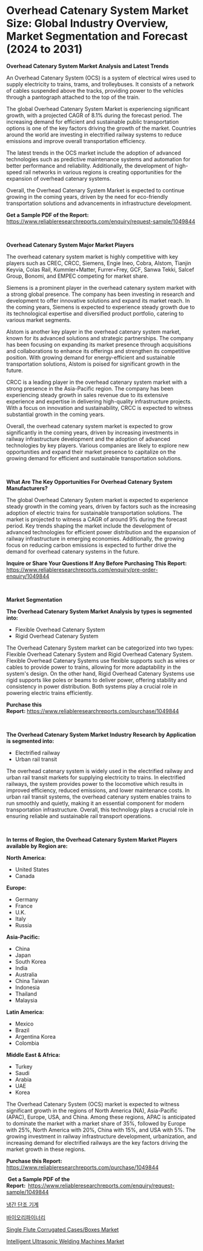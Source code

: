 <p><h1>Overhead Catenary System Market Size: Global Industry Overview, Market Segmentation and Forecast (2024 to 2031)</h1></p><p><strong>Overhead Catenary System Market Analysis and Latest Trends</strong></p>
<p><p>An Overhead Catenary System (OCS) is a system of electrical wires used to supply electricity to trains, trams, and trolleybuses. It consists of a network of cables suspended above the tracks, providing power to the vehicles through a pantograph attached to the top of the train.</p><p>The global Overhead Catenary System Market is experiencing significant growth, with a projected CAGR of 8.1% during the forecast period. The increasing demand for efficient and sustainable public transportation options is one of the key factors driving the growth of the market. Countries around the world are investing in electrified railway systems to reduce emissions and improve overall transportation efficiency.</p><p>The latest trends in the OCS market include the adoption of advanced technologies such as predictive maintenance systems and automation for better performance and reliability. Additionally, the development of high-speed rail networks in various regions is creating opportunities for the expansion of overhead catenary systems.</p><p>Overall, the Overhead Catenary System Market is expected to continue growing in the coming years, driven by the need for eco-friendly transportation solutions and advancements in infrastructure development.</p></p>
<p><strong>Get a Sample PDF of the Report:&nbsp;</strong> <a href="https://www.reliableresearchreports.com/enquiry/request-sample/1049844">https://www.reliableresearchreports.com/enquiry/request-sample/1049844</a></p>
<p>&nbsp;</p>
<p><strong>Overhead Catenary System Major Market Players</strong></p>
<p><p>The overhead catenary system market is highly competitive with key players such as CREC, CRCC, Siemens, Engie Ineo, Cobra, Alstom, Tianjin Keyvia, Colas Rail, Kummler+Matter, Furrer+Frey, GCF, Sanwa Tekki, Salcef Group, Bonomi, and EMPEC competing for market share.</p><p>Siemens is a prominent player in the overhead catenary system market with a strong global presence. The company has been investing in research and development to offer innovative solutions and expand its market reach. In the coming years, Siemens is expected to experience steady growth due to its technological expertise and diversified product portfolio, catering to various market segments.</p><p>Alstom is another key player in the overhead catenary system market, known for its advanced solutions and strategic partnerships. The company has been focusing on expanding its market presence through acquisitions and collaborations to enhance its offerings and strengthen its competitive position. With growing demand for energy-efficient and sustainable transportation solutions, Alstom is poised for significant growth in the future.</p><p>CRCC is a leading player in the overhead catenary system market with a strong presence in the Asia-Pacific region. The company has been experiencing steady growth in sales revenue due to its extensive experience and expertise in delivering high-quality infrastructure projects. With a focus on innovation and sustainability, CRCC is expected to witness substantial growth in the coming years.</p><p>Overall, the overhead catenary system market is expected to grow significantly in the coming years, driven by increasing investments in railway infrastructure development and the adoption of advanced technologies by key players. Various companies are likely to explore new opportunities and expand their market presence to capitalize on the growing demand for efficient and sustainable transportation solutions.</p></p>
<p>&nbsp;</p>
<p><strong>What Are The Key Opportunities For Overhead Catenary System Manufacturers?</strong></p>
<p><p>The global Overhead Catenary System market is expected to experience steady growth in the coming years, driven by factors such as the increasing adoption of electric trains for sustainable transportation solutions. The market is projected to witness a CAGR of around 9% during the forecast period. Key trends shaping the market include the development of advanced technologies for efficient power distribution and the expansion of railway infrastructure in emerging economies. Additionally, the growing focus on reducing carbon emissions is expected to further drive the demand for overhead catenary systems in the future.</p></p>
<p><strong>Inquire or Share Your Questions If Any Before Purchasing This Report:</strong> <a href="https://www.reliableresearchreports.com/enquiry/pre-order-enquiry/1049844">https://www.reliableresearchreports.com/enquiry/pre-order-enquiry/1049844</a></p>
<p>&nbsp;</p>
<p><strong>Market Segmentation</strong></p>
<p><strong>The Overhead Catenary System Market Analysis by types is segmented into:</strong></p>
<p><ul><li>Flexible Overhead Catenary System</li><li>Rigid Overhead Catenary System</li></ul></p>
<p><p>The Overhead Catenary System market can be categorized into two types: Flexible Overhead Catenary System and Rigid Overhead Catenary System. Flexible Overhead Catenary Systems use flexible supports such as wires or cables to provide power to trains, allowing for more adaptability in the system's design. On the other hand, Rigid Overhead Catenary Systems use rigid supports like poles or beams to deliver power, offering stability and consistency in power distribution. Both systems play a crucial role in powering electric trains efficiently.</p></p>
<p><strong>Purchase this Report:&nbsp;</strong><a href="https://www.reliableresearchreports.com/purchase/1049844">https://www.reliableresearchreports.com/purchase/1049844</a></p>
<p>&nbsp;</p>
<p><strong>The Overhead Catenary System Market Industry Research by Application is segmented into:</strong></p>
<p><ul><li>Electrified railway</li><li>Urban rail transit</li></ul></p>
<p><p>The overhead catenary system is widely used in the electrified railway and urban rail transit markets for supplying electricity to trains. In electrified railways, the system provides power to the locomotive which results in improved efficiency, reduced emissions, and lower maintenance costs. In urban rail transit systems, the overhead catenary system enables trains to run smoothly and quietly, making it an essential component for modern transportation infrastructure. Overall, this technology plays a crucial role in ensuring reliable and sustainable rail transport operations.</p></p>
<p>&nbsp;</p>
<p><strong>In terms of Region, the Overhead Catenary System Market Players available by Region are:</strong></p>
<p>
    <p> <strong> North America: </strong>
        <ul>
            <li>United States</li>
            <li>Canada</li>
        </ul>
        </p> 
    <p> <strong> Europe: </strong>
        <ul>
            <li>Germany</li>
            <li>France</li>
            <li>U.K.</li>
            <li>Italy</li>
            <li>Russia</li>
        </ul>
        </p> 
    <p> <strong> Asia-Pacific: </strong>
        <ul>
            <li>China</li>
            <li>Japan</li>
            <li>South Korea</li>
            <li>India</li>
            <li>Australia</li>
            <li>China Taiwan</li>
            <li>Indonesia</li>
            <li>Thailand</li>
            <li>Malaysia</li>
        </ul>
        </p> 
    <p> <strong> Latin America: </strong>
        <ul>
            <li>Mexico</li>
            <li>Brazil</li>
            <li>Argentina Korea</li>
            <li>Colombia</li>
        </ul>
        </p> 
    <p> <strong> Middle East & Africa: </strong>
        <ul>
            <li>Turkey</li>
            <li>Saudi</li>
            <li>Arabia</li>
            <li>UAE</li>
            <li>Korea</li>
        </ul>
    </p>
    </p>
<p><p>The Overhead Catenary System (OCS) market is expected to witness significant growth in the regions of North America (NA), Asia-Pacific (APAC), Europe, USA, and China. Among these regions, APAC is anticipated to dominate the market with a market share of 35%, followed by Europe with 25%, North America with 20%, China with 15%, and USA with 5%. The growing investment in railway infrastructure development, urbanization, and increasing demand for electrified railways are the key factors driving the market growth in these regions.</p></p>
<p><strong>Purchase this Report: </strong><a href="https://www.reliableresearchreports.com/purchase/1049844">https://www.reliableresearchreports.com/purchase/1049844</a></p>
<p>&nbsp;<strong>Get a Sample PDF of the Report:&nbsp;&nbsp;</strong><a href="https://www.reliableresearchreports.com/enquiry/request-sample/1049844">https://www.reliableresearchreports.com/enquiry/request-sample/1049844</a></p>
<p><strong></strong></p>
<p><p><a href="https://medium.com/@maeva.fluchaire/%ED%95%9C%EA%B5%AD%EC%97%90%EC%84%9C%EB%8A%94-%EB%8B%A4%EC%9D%8C%EA%B3%BC-%EA%B0%99%EC%9D%B4-%EB%B2%88%EC%97%AD%ED%95%A0-%EC%88%98-%EC%9E%88%EC%8A%B5%EB%8B%88%EB%8B%A4-quot-%EC%BD%9C%EB%93%9C-%ED%8F%AC%EC%A7%95-%EA%B8%B0%EA%B3%84-%EC%8B%9C%EC%9E%A5-%EB%B3%B4%EA%B3%A0%EC%84%9C%EB%8A%94-%EC%9D%B4-%EC%8B%9C%EC%9E%A5%EC%9D%98-%EC%B5%9C%EC%8B%A0-%ED%8A%B8%EB%A0%8C%EB%93%9C%EC%99%80-%EC%84%B1%EC%9E%A5-%EA%B8%B0%ED%9A%8C%EB%A5%BC-%EB%B3%B4%EC%97%AC%EC%A4%8D%EB%8B%88%EB%8B%A4-quot-0b0b551dd3c4">냉간 단조 기계</a></p><p><a href="https://medium.com/@maeva.fluchaire/%EB%B0%94%EC%9D%B4%EC%98%A4-%EB%A6%AC%ED%8C%8C%EC%9D%B4%EB%84%88%EB%A6%AC-%EC%8B%9C%EC%9E%A5-%EC%84%B1%EA%B3%B5%EC%A0%81%EC%9D%B8-%EB%B9%84%EC%A6%88%EB%8B%88%EC%8A%A4-%EC%A0%84%EB%9E%B5%EC%9D%98-%EC%97%B4%EC%87%A0-2031%EB%85%84%EA%B9%8C%EC%A7%80-%EC%98%88%EC%B8%A1-261d6b32983d">바이오리파이너리</a></p><p><a href="https://view.publitas.com/reportprime-1/single-flute-corrugated-cases-boxes-market-size-and-examines-its-market-scope-with-a-primary-focus-on-growth-opportunities-and-forecasted-trends-spanning-from-2023-to-2030/">Single Flute Corrugated Cases/Boxes Market</a></p><p><a href="https://unruly-ladybug-44b.notion.site/Intelligent-Ultrasonic-Welding-Machines-Market-Research-Report-Provides-Critical-Insights-that-can-h-acb0a12c84b34f13a3dabb496bd912f9">Intelligent Ultrasonic Welding Machines Market</a></p></p>